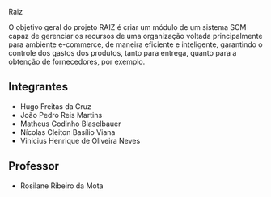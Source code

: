 Raiz

O objetivo geral do projeto RAIZ é criar um módulo de um sistema SCM capaz de gerenciar os recursos de uma organização voltada principalmente para ambiente e-commerce, de maneira eficiente e inteligente, garantindo o controle dos gastos dos produtos, tanto para entrega, quanto para a obtenção de fornecedores, por exemplo.

## Integrantes

* Hugo Freitas da Cruz
* João Pedro Reis Martins
* Matheus Godinho Blaselbauer
* Nícolas Cleiton Basílio Viana
* Vinicius Henrique de Oliveira Neves

## Professor

* Rosilane Ribeiro da Mota

